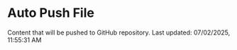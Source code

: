 # Auto Push File

Content that will be pushed to GitHub repository.
Last updated: 07/02/2025, 11:55:31 AM